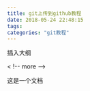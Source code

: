 ```yaml
---
title: git上传到github教程
date: 2018-05-24 22:48:15
tags:
categories: "git教程"
---
```




插入大纲

< !-- more -->

这是一个文档



